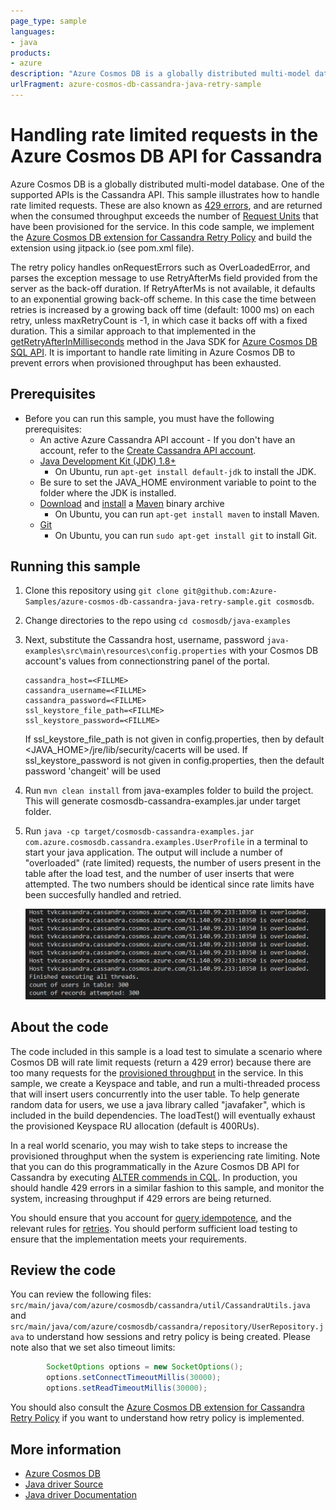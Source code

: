 ```yaml
---
page_type: sample
languages:
- java
products:
- azure
description: "Azure Cosmos DB is a globally distributed multi-model database. One of the supported APIs is the Cassandra API"
urlFragment: azure-cosmos-db-cassandra-java-retry-sample
---
```


# Handling rate limited requests in the Azure Cosmos DB API for Cassandra
Azure Cosmos DB is a globally distributed multi-model database. One of the supported APIs is the Cassandra API. This sample illustrates how to handle rate limited requests. These are also known as [429 errors](https://docs.microsoft.com/rest/api/cosmos-db/http-status-codes-for-cosmosdb), and are returned when the consumed throughput exceeds the number of [Request Units](https://docs.microsoft.com/azure/cosmos-db/request-units) that have been provisioned for the service. In this code sample, we implement the [Azure Cosmos DB extension for Cassandra Retry Policy](https://github.com/Azure/azure-cosmos-cassandra-extensions) and build the extension using jitpack.io (see pom.xml file). 

The retry policy handles onRequestErrors such as OverLoadedError, and parses the exception message to use RetryAfterMs field provided from the server as the back-off duration. If RetryAfterMs is not available, it defaults to an exponential growing back-off scheme. In this case the time between retries is increased by a growing back off time (default: 1000 ms) on each retry, unless maxRetryCount is -1, in which case it backs off with a fixed duration. This a similar approach to that implemented in the [getRetryAfterInMilliseconds](https://docs.microsoft.com/java/api/com.microsoft.azure.documentdb.documentclientexception.getretryafterinmilliseconds?view=azure-java-stable) method in the Java SDK for [Azure Cosmos DB SQL API](https://docs.microsoft.com/en-us/azure/cosmos-db/sql-api-java-get-started). It is important to handle rate limiting in Azure Cosmos DB to prevent errors when provisioned throughput has been exhausted. 

## Prerequisites
* Before you can run this sample, you must have the following prerequisites:
    * An active Azure Cassandra API account - If you don't have an account, refer to the [Create Cassandra API account](https://aka.ms/cassapijavaqs).
    * [Java Development Kit (JDK) 1.8+](http://www.oracle.com/technetwork/java/javase/downloads/jdk8-downloads-2133151.html)
        * On Ubuntu, run `apt-get install default-jdk` to install the JDK.
    * Be sure to set the JAVA_HOME environment variable to point to the folder where the JDK is installed.
    * [Download](http://maven.apache.org/download.cgi) and [install](http://maven.apache.org/install.html) a [Maven](http://maven.apache.org/) binary archive
        * On Ubuntu, you can run `apt-get install maven` to install Maven.
    * [Git](https://www.git-scm.com/)
        * On Ubuntu, you can run `sudo apt-get install git` to install Git.

## Running this sample
1. Clone this repository using `git clone git@github.com:Azure-Samples/azure-cosmos-db-cassandra-java-retry-sample.git cosmosdb`.

2. Change directories to the repo using `cd cosmosdb/java-examples`

3. Next, substitute the Cassandra host, username, password  `java-examples\src\main\resources\config.properties` with your Cosmos DB account's values from connectionstring panel of the portal.

    ```
    cassandra_host=<FILLME>
    cassandra_username=<FILLME>
    cassandra_password=<FILLME>
    ssl_keystore_file_path=<FILLME>
    ssl_keystore_password=<FILLME>
    ```
    If ssl_keystore_file_path is not given in config.properties, then by default <JAVA_HOME>/jre/lib/security/cacerts will be used. If ssl_keystore_password is not given in config.properties, then the default password 'changeit' will be used

5. Run `mvn clean install` from java-examples folder to build the project. This will generate cosmosdb-cassandra-examples.jar under target folder.
 
6. Run `java -cp target/cosmosdb-cassandra-examples.jar com.azure.cosmosdb.cassandra.examples.UserProfile` in a terminal to start your java application. The output will include a number of "overloaded" (rate limited) requests, the number of users present in the table after the load test, and the number of user inserts that were attempted. The two numbers should be identical since rate limits have been succesfully handled and retried.

   ![Console output](./media/output.png)


## About the code
The code included in this sample is a load test to simulate a scenario where Cosmos DB will rate limit requests (return a 429 error) because there are too many requests for the [provisioned throughput](https://docs.microsoft.com/azure/cosmos-db/how-to-provision-container-throughput) in the service. In this sample, we create a Keyspace and table, and run a multi-threaded process that will insert users concurrently into the user table. To help generate random data for users, we use a java library called "javafaker", which is included in the build dependencies. The loadTest() will eventually exhaust the provisioned Keyspace RU allocation (default is 400RUs). 

In a real world scenario, you may wish to take steps to increase the provisioned throughput when the system is experiencing rate limiting. Note that you can do this programmatically in the Azure Cosmos DB API for Cassandra by executing [ALTER commends in CQL](https://docs.microsoft.com/azure/cosmos-db/cassandra-support#keyspace-and-table-options). In production, you should handle 429 errors in a similar fashion to this sample, and monitor the system, increasing throughput if 429 errors are being returned.

You should ensure that you account for [query idempotence](https://docs.datastax.com/en/developer/java-driver/3.0/manual/idempotence/), and the relevant rules for [retries](https://docs.datastax.com/en/developer/java-driver/3.0/manual/retries/#retries-and-idempotence). You should perform sufficient load testing to ensure that the implementation meets your requirements.

## Review the code

You can review the following files: `src/main/java/com/azure/cosmosdb/cassandra/util/CassandraUtils.java` and `src/main/java/com/azure/cosmosdb/cassandra/repository/UserRepository.java` to understand how sessions and retry policy is being created. Please note also that we set also timeout limits:

```java
        SocketOptions options = new SocketOptions();
        options.setConnectTimeoutMillis(30000);
        options.setReadTimeoutMillis(30000);

```

You should also consult the [Azure Cosmos DB extension for Cassandra Retry Policy](https://github.com/Azure/azure-cosmos-cassandra-extensions) if you want to understand how retry policy is implemented.

## More information

- [Azure Cosmos DB](https://docs.microsoft.com/azure/cosmos-db/introduction)
- [Java driver Source](https://github.com/datastax/java-driver)
- [Java driver Documentation](https://docs.datastax.com/en/developer/java-driver/)
